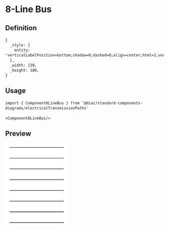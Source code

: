# 8-Line Bus

## Definition

```
{
  _style: { 
    entity: 'verticalLabelPosition=bottom;shadow=0;dashed=0;align=center;html=1;verticalAlign=top;shape=mxgraph.electrical.transmission.8_line_bus;',
  },
  _width: 130,
  _height: 180,
}
```

## Usage

```
import { Component8LineBus } from '@diac/standard-components-diagrams/electricalTransmissionPaths'

<Component8LineBus/>
```

## Preview

<img src="./component-8-line-bus.png" width="200"/>
